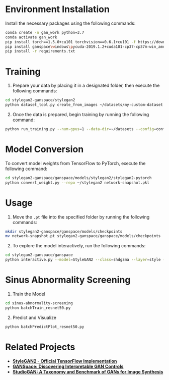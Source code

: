 
# Environment Installation

Install the necessary packages using the following commands:

```bash
conda create -n gan_work python=3.7
conda activate gan_work
pip install torch==1.5.0+cu101 torchvision==0.6.1+cu101 -f https://download.pytorch.org/whl/torch_stable.html
pip install ganspace\windows\pycuda-2019.1.2+cuda101-cp37-cp37m-win_amd64.whl
pip install -r requirements.txt
```

# Training

1. Prepare your data by placing it in a designated folder, then execute the following commands:
```bash
cd stylegan2-ganspace/stylegan2
python dataset_tool.py create_from_images ~/datasets/my-custom-dataset ~/my-custom-images
```

2. Once the data is prepared, begin training by running the following command:
```bash
python run_training.py --num-gpus=1 --data-dir=~/datasets --config=config-f --dataset=shdgzma --mirror-augment=true
```

# Model Conversion

To convert model weights from TensorFlow to PyTorch, execute the following command:
```bash
cd stylegan2-ganspace/ganspace/models/stylegan2/stylegan2-pytorch
python convert_weight.py --repo ~/stylegan2 network-snapshot.pkl
```

# Usage

1. Move the `.pt` file into the specified folder by running the following commands:
```bash
mkdir stylegan2-ganspace/ganspace/models/checkpoints
mv network-snapshot.pt stylegan2-ganspace/ganspace/models/checkpoints
```

2. To explore the model interactively, run the following commands:
```bash
cd stylegan2-ganspace/ganspace
python interactive.py --model=StyleGAN2 --class=shdgzma --layer=style --use_w -n=1_000_000 -b=10_000
```

# Sinus Abnormality Screening
1. Train the Model
```bash
cd sinus-abnormality-screening
python batchTrain_resnet50.py
```

2. Predict and Visualize
```bash
python batchPredictPlot_resnet50.py
```

# Related Projects

- [**StyleGAN2 - Official TensorFlow Implementation**](https://github.com/NVlabs/stylegan2)
- [**GANSpace: Discovering Interpretable GAN Controls**](https://github.com/harskish/ganspace)
- [**StudioGAN: A Taxonomy and Benchmark of GANs for Image Synthesis**](https://github.com/harskish/ganspace)
